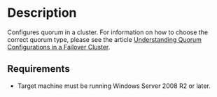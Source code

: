 # Description

Configures quorum in a cluster. For information on how to choose the correct
quorum type, please see the article
[Understanding Quorum Configurations in a Failover Cluster](https://technet.microsoft.com/en-us/library/cc731739(v=ws.11).aspx).

## Requirements

* Target machine must be running Windows Server 2008 R2 or later.
